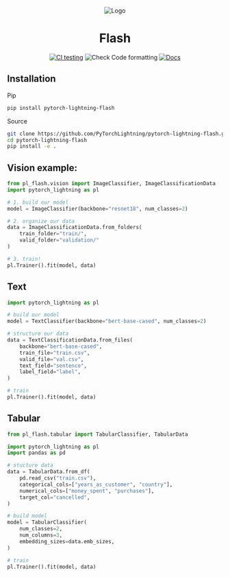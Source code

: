 <div align="center">

![Logo](https://raw.githubusercontent.com/PyTorchLightning/pytorch-lightning/master/docs/source/_images/logos/lightning_logo-name.svg)

# Flash

[![CI testing](https://github.com/PyTorchLightning/pytorch-lightning-flash/workflows/CI%20testing/badge.svg)](https://github.com/PyTorchLightning/pytorch-lightning-flash/actions?query=workflow%3A%22CI+testing%22)
![Check Code formatting](https://github.com/PyTorchLightning/pytorch-lightning-flash/workflows/Check%20Code%20formatting/badge.svg)
[![Docs](https://github.com/PyTorchLightning/pytorch-lightning-flash/workflows/Docs/badge.svg)](https://pytorchlightning.github.io/pytorch-lightning-flash/)

</div>

## Installation

Pip

```bash
pip install pytorch-lightning-flash
```

Source

``` bash
git clone https://github.com/PyTorchLightning/pytorch-lightning-flash.git
cd pytorch-lightning-flash 
pip install -e .
```

## Vision example:

```python
from pl_flash.vision import ImageClassifier, ImageClassificationData
import pytorch_lightning as pl

# 1. build our model
model = ImageClassifier(backbone="resnet18", num_classes=2)

# 2. organize our data
data = ImageClassificationData.from_folders(
    train_folder="train/",
    valid_folder="validation/"
)

# 3. train!
pl.Trainer().fit(model, data)
```

## Text

```python
import pytorch_lightning as pl

# build our model
model = TextClassifier(backbone="bert-base-cased", num_classes=2)

# structure our data
data = TextClassificationData.from_files(
    backbone="bert-base-cased",
    train_file="train.csv",
    valid_file="val.csv",
    text_field="sentence",
    label_field="label",
)

# train
pl.Trainer().fit(model, data)
```

## Tabular

```python
from pl_flash.tabular import TabularClassifier, TabularData

import pytorch_lightning as pl
import pandas as pd

# stucture data
data = TabularData.from_df(
    pd.read_csv("train.csv"),
    categorical_cols=["years_as_customer", "country"],
    numerical_cols=["money_spent", "purchases"],
    target_col="cancelled",
)

# build model
model = TabularClassifier(
    num_classes=2,
    num_columns=3,
    embedding_sizes=data.emb_sizes,
)

# train
pl.Trainer().fit(model, data)
```
